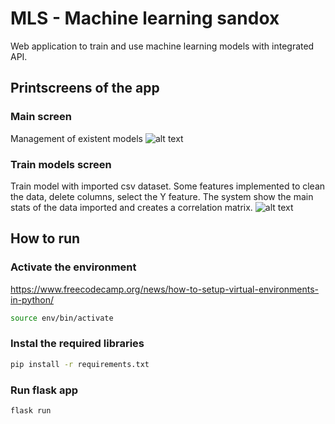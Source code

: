 # MLS - Machine learning sandox
Web application to train and use machine learning models with integrated API.

## Printscreens of the app

### Main screen
Management of existent models
![alt text](https://github.com/CLSoftSilvestre/FactoryFloor/blob/main/screenshots/mainscreen.png?raw=true)

### Train  models screen
Train model with imported csv dataset. Some features implemented to clean the data, delete columns, select the Y feature. The system show the main stats of the data imported and creates a correlation matrix.
![alt text](https://github.com/CLSoftSilvestre/FactoryFloor/blob/main/screenshots/trainmodel.png?raw=true)


## How to run

### Activate the environment
https://www.freecodecamp.org/news/how-to-setup-virtual-environments-in-python/
```bash
source env/bin/activate
```

### Instal the required libraries
```bash
pip install -r requirements.txt
```

### Run flask app
```bash
flask run
```

